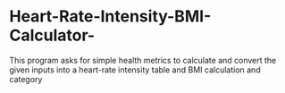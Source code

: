 # Heart-Rate-Intensity-BMI-Calculator-
This program asks for simple health metrics to calculate and convert the given inputs into a heart-rate intensity table and BMI calculation and category
